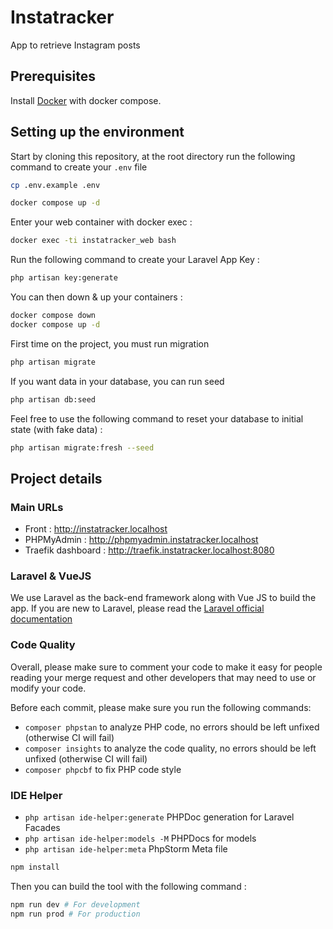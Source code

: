 # Instatracker

App to retrieve Instagram posts

## Prerequisites

Install [Docker](https://docs.docker.com/engine/installation) with docker compose.

## Setting up the environment

Start by cloning this repository, at the root directory run the following command to create your `.env` file

```bash
cp .env.example .env
```

```bash
docker compose up -d
```

Enter your web container with docker exec :
```bash
docker exec -ti instatracker_web bash
```

Run the following command to create your Laravel App Key :
```bash
php artisan key:generate
```

You can then down & up your containers :
```bash
docker compose down
docker compose up -d
```

First time on the project, you must run migration
```bash
php artisan migrate
```

If you want data in your database, you can run seed
```bash
php artisan db:seed
```

Feel free to use the following command to reset your database to initial state (with fake data) :
```bash
php artisan migrate:fresh --seed
```

## Project details

### Main URLs

* Front : http://instatracker.localhost
* PHPMyAdmin : http://phpmyadmin.instatracker.localhost
* Traefik dashboard : http://traefik.instatracker.localhost:8080

### Laravel & VueJS

We use Laravel as the back-end framework along with Vue JS to build the app.
If you are new to Laravel, please read the [Laravel official documentation](https://laravel.com/docs)

### Code Quality

Overall, please make sure to comment your code to make it easy for people reading your merge request and other developers that may need to use or modify your code.

Before each commit, please make sure you run the following commands:

* `composer phpstan` to analyze PHP code, no errors should be left unfixed (otherwise CI will fail)
* `composer insights` to analyze the code quality, no errors should be left unfixed (otherwise CI will fail)
* `composer phpcbf` to fix PHP code style

### IDE Helper

* `php artisan ide-helper:generate` PHPDoc generation for Laravel Facades
* `php artisan ide-helper:models -M` PHPDocs for models
* `php artisan ide-helper:meta` PhpStorm Meta file

```bash
npm install
```

Then you can build the tool with the following command :

```bash
npm run dev # For development
npm run prod # For production
```

